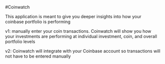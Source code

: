 #Coinwatch	

This application is meant to give you deeper insights into how your coinbase portfolio is performing

v1: manually enter your coin transactions. Coinwatch will show you how your investments are performing at individual investment, coin, and overall portfolio levels

v2: Coinwatch will integrate with your Coinbase account so transactions will not have to be entered manually

